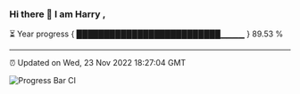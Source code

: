 ### Hi there 👋 I am Harry , 

⏳ Year progress { ██████████████████████████▁▁▁▁ } 89.53 %

---

⏰ Updated on Wed, 23 Nov 2022 18:27:04 GMT

![Progress Bar CI](https://github.com/duykhang68/duykhang68/workflows/Progress%20Bar%20CI/badge.svg)
